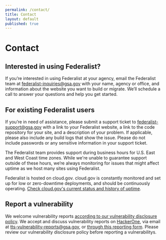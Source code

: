 ```yaml
---
permalink: /contact/
title: Contact
layout: default
published: true
---
```

<div class="usa-grid info-block usa-content">
    <h1>Contact</h1>
    <h2>Interested in using Federalist?</h2>
    <p>If you’re interested in using Federalist at your agency, email the Federalist team at 
      <a href="mailto:federalist-inquiries@gsa.gov?body=What%27s%20your%20name%3F%0A%0AWhat%20agency%20or%20office%20do%20you%20work%20for%3F%0A%0AWhat%27s%20your%20job%20title%20or%20role%3F%0A%0ATell%20us%20a%20little%20about%20your%20website%20project%20or%20your%20questions%20about%20federalist:%0A%0AIf%20you%27d%20like%20us%20to%20call%20you%2C%20what%27s%20your%20phone%20number%20and%20when%20might%20be%20a%20good%20time%3F%0A">federalist-inquiries@gsa.gov</a> with your name, agency or office, and information about the website you want to build or migrate. We’ll schedule a call to answer your questions and help you get started.</p>
    <h2>For existing Federalist users</h2>
    <p>If you’re in need of assistance, please submit a support ticket to
      <a href="mailto:federalist-support@gsa.gov">federalist-support@gsa.gov</a> with a link to your Federalist website, a link to the code repository for your site, and a description of your problem. If applicable, please also include any build logs that show
      the issue. Please do not include passwords or any sensitive information in your support ticket.</p>
    <p>The Federalist team provides support during business hours for U.S. East and West Coast time zones. While we're unable to guarantee support outside of these hours, we’re always monitoring for issues that might affect uptime as we host many sites using Federalist.</p>
    <p>Federalist is hosted on cloud.gov. cloud.gov is constantly monitored and set up for low or zero-downtime deployments, and should be continuously operating.
      <a href="https://cloudgov.statuspage.io">Check cloud.gov's current status and history of uptime</a>.</p>
    <h2>Report a vulnerability</h2>
    <p>We welcome vulnerability reports
      <a href="https://18f.gsa.gov/vulnerability-disclosure-policy/">according to our vulnerability disclosure policy</a>. We accept and discuss vulnerability reports on <a href="https://hackerone.com/tts">HackerOne</a>, via email at <a href="mailto:tts-vulnerability-reports@gsa.gov">tts-vulnerability-reports@gsa.gov</a>, or <a href="https://docs.google.com/forms/d/e/1FAIpQLSdhr6REOq8QRZ3C2cRWVHWbjcGgdNL8_nVSGY1cBSl1-tfkWA/viewform">through this reporting form</a>. Please review our vulnerability disclosure policy before reporting a vulnerabilitys.
    </p>
  </div>
